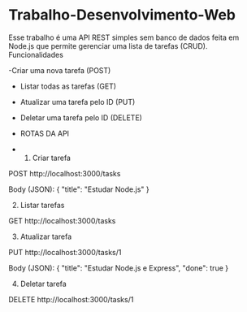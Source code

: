 # Trabalho-Desenvolvimento-Web
Esse trabalho é uma API REST simples sem banco de dados feita em Node.js que permite gerenciar uma lista de tarefas (CRUD).  
Funcionalidades

-Criar uma nova tarefa (POST)
- Listar todas as tarefas (GET)
- Atualizar uma tarefa pelo ID (PUT)
- Deletar uma tarefa pelo ID (DELETE)

- ROTAS DA API
- 1. Criar tarefa

POST http://localhost:3000/tasks

Body (JSON):
{
  "title": "Estudar Node.js"
}

2. Listar tarefas

GET http://localhost:3000/tasks


3. Atualizar tarefa

PUT http://localhost:3000/tasks/1

Body (JSON):
{
  "title": "Estudar Node.js e Express",
  "done": true
}

4. Deletar tarefa

DELETE http://localhost:3000/tasks/1

